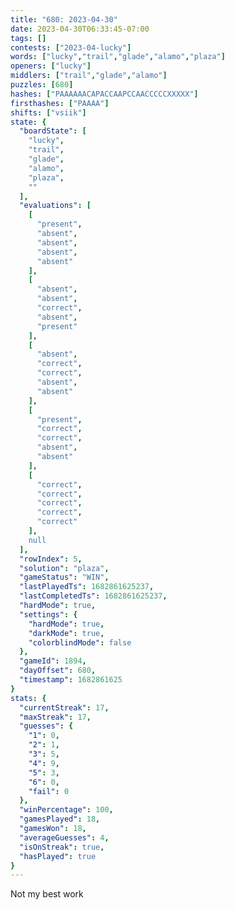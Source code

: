 ```yaml
---
title: "680: 2023-04-30"
date: 2023-04-30T06:33:45-07:00
tags: []
contests: ["2023-04-lucky"]
words: ["lucky","trail","glade","alamo","plaza"]
openers: ["lucky"]
middlers: ["trail","glade","alamo"]
puzzles: [680]
hashes: ["PAAAAAACAPACCAAPCCAACCCCCXXXXX"]
firsthashes: ["PAAAA"]
shifts: ["vsiik"]
state: {
  "boardState": [
    "lucky",
    "trail",
    "glade",
    "alamo",
    "plaza",
    ""
  ],
  "evaluations": [
    [
      "present",
      "absent",
      "absent",
      "absent",
      "absent"
    ],
    [
      "absent",
      "absent",
      "correct",
      "absent",
      "present"
    ],
    [
      "absent",
      "correct",
      "correct",
      "absent",
      "absent"
    ],
    [
      "present",
      "correct",
      "correct",
      "absent",
      "absent"
    ],
    [
      "correct",
      "correct",
      "correct",
      "correct",
      "correct"
    ],
    null
  ],
  "rowIndex": 5,
  "solution": "plaza",
  "gameStatus": "WIN",
  "lastPlayedTs": 1682861625237,
  "lastCompletedTs": 1682861625237,
  "hardMode": true,
  "settings": {
    "hardMode": true,
    "darkMode": true,
    "colorblindMode": false
  },
  "gameId": 1894,
  "dayOffset": 680,
  "timestamp": 1682861625
}
stats: {
  "currentStreak": 17,
  "maxStreak": 17,
  "guesses": {
    "1": 0,
    "2": 1,
    "3": 5,
    "4": 9,
    "5": 3,
    "6": 0,
    "fail": 0
  },
  "winPercentage": 100,
  "gamesPlayed": 18,
  "gamesWon": 18,
  "averageGuesses": 4,
  "isOnStreak": true,
  "hasPlayed": true
}
---
```

<!-- more -->
Not my best work
